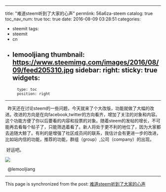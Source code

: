 
---
title: "难道steem听到了大家的心声"
permlink: 56a6za-steem
catalog: true
toc_nav_num: true
toc: true
date: 2016-08-09 03:28:51
categories:
- steemit
tags:
- steemit
- cn
- lemooljiang
thumbnail: https://www.steemimg.com/images/2016/08/09/feed205310.jpg
sidebar:
    right:
        sticky: true
widgets:
    -
        type: toc
        position: right
---


<p>  昨天还在讨论steem的一些问题，今天就来了个大改版，功能就做了大幅的改进。改进的方向是在向facebook,twitter的方向看齐，增加了关注的对象和内容。这个功能方便了你以后要看的内容和投票的对象。随着steem的发帖的增长，不可能再去看每个帖子了，只能筛选着看了。新人将处于更不利的地位了，因为大家都去追随大鲸了。有利的是增强了社区成员间的联系，我估计会有更进一步的改进，比如站内信的功能，推荐的功能，群组（group）,公司（company）的出现。</p>
<p> 好运吧。  </p>
<p><img src="https://www.steemimg.com/images/2016/08/09/feed205310.jpg" /></p>
<p>  @lemooljiang    </p>

- - -

This page is synchronized from the post: [难道steem听到了大家的心声](https://steemit.com/@lemooljiang/56a6za-steem)
